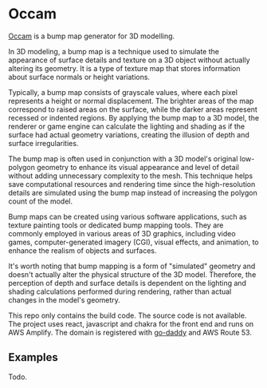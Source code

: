 # Occam

[Occam](https://www.occam3d.com/) is a bump map generator for 3D modelling.

In 3D modeling, a bump map is a technique used to simulate the appearance of surface details and texture on a 3D object without actually altering its geometry. It is a type of texture map that stores information about surface normals or height variations.

Typically, a bump map consists of grayscale values, where each pixel represents a height or normal displacement. The brighter areas of the map correspond to raised areas on the surface, while the darker areas represent recessed or indented regions. By applying the bump map to a 3D model, the renderer or game engine can calculate the lighting and shading as if the surface had actual geometry variations, creating the illusion of depth and surface irregularities.

The bump map is often used in conjunction with a 3D model's original low-polygon geometry to enhance its visual appearance and level of detail without adding unnecessary complexity to the mesh. This technique helps save computational resources and rendering time since the high-resolution details are simulated using the bump map instead of increasing the polygon count of the model.

Bump maps can be created using various software applications, such as texture painting tools or dedicated bump mapping tools. They are commonly employed in various areas of 3D graphics, including video games, computer-generated imagery (CGI), visual effects, and animation, to enhance the realism of objects and surfaces.

It's worth noting that bump mapping is a form of "simulated" geometry and doesn't actually alter the physical structure of the 3D model. Therefore, the perception of depth and surface details is dependent on the lighting and shading calculations performed during rendering, rather than actual changes in the model's geometry.

This repo only contains the build code. The source code is not available. The project uses react, javascript and chakra for the front end and runs on AWS Amplify. The domain is registered with [go-daddy](https://hk.godaddy.com/en) and AWS Route 53.

## Examples

Todo.
